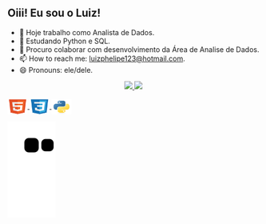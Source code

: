 ## Oiii! Eu sou o Luiz!


- 🔭 Hoje trabalho como Analista de Dados.
- 🌱 Estudando Python e SQL.
- 👯 Procuro colaborar com desenvolvimento da Área de Analise de Dados.
- 📫 How to reach me: luizphelipe123@hotmail.com.
- 😄 Pronouns: ele/dele.



<div align="center">
  <a href="https://github.com/LpMR3DF0X">
  <img height="130em" src="https://github-readme-stats.vercel.app/api?username=LpMR3DF0X&show_icons=true&theme=synthwave&include_all_commits=true&count_private=true"/>
  <img height="130em" src="https://github-readme-stats.vercel.app/api/top-langs/?username=LpMR3DF0X&layout=compact&langs_count=7&theme=synthwave"/>
</div>

  
  <div style="display: inline_block"><br>
   <img align="center" alt="Rafa-HTML" height="30" width="40" src="https://raw.githubusercontent.com/devicons/devicon/master/icons/html5/html5-original.svg">
  <img align="center" alt="Rafa-CSS" height="30" width="40" src="https://raw.githubusercontent.com/devicons/devicon/master/icons/css3/css3-original.svg">
  <img align="center" alt="Rafa-Python" height="30" width="40" src="https://raw.githubusercontent.com/devicons/devicon/master/icons/python/python-original.svg">
  
    
    
 ![Snake animation](https://github.com/rafaballerini/rafaballerini/blob/output/github-contribution-grid-snake.svg)
</div>
  
  
  ##
  
  
  
 




